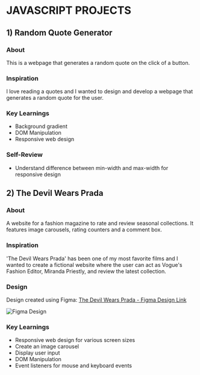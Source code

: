 
# JAVASCRIPT PROJECTS

## 1) Random Quote Generator

### About 

This is a webpage that generates a random quote on the click of a button.

### Inspiration

I love reading a quotes and I wanted to design and develop a webpage that generates a random quote for the user.

### Key Learnings

- Background gradient
- DOM Manipulation
- Responsive web design 

### Self-Review

- Understand difference between min-width and max-width for responsive design

## 2) The Devil Wears Prada

### About 

A website for a fashion magazine to rate and review seasonal collections. It features image carousels, rating counters and a comment box. 

### Inspiration

'The Devil Wears Prada' has been one of my most favorite films and I wanted to create a fictional website where the user can act as Vogue's Fashion Editor, Miranda Priestly, and review the latest collection. 

### Design

Design created using Figma: [The Devil Wears Prada - Figma Design Link](https://www.figma.com/file/drx3FOVGqKSgaIqJdfPgeS/The-Devil-Wears-Prada?type=design&mode=design&t=Gbcf8YMI0XleOoxS-1)

![Figma Design](https://github.com/sbhatoye/Javascript-Projects/assets/121978043/a013880f-f95b-487a-9f18-7d019859aff8)

### Key Learnings

- Responsive web design for various screen sizes
- Create an image carousel
- Display user input
- DOM Manipulation
- Event listeners for mouse and keyboard events
